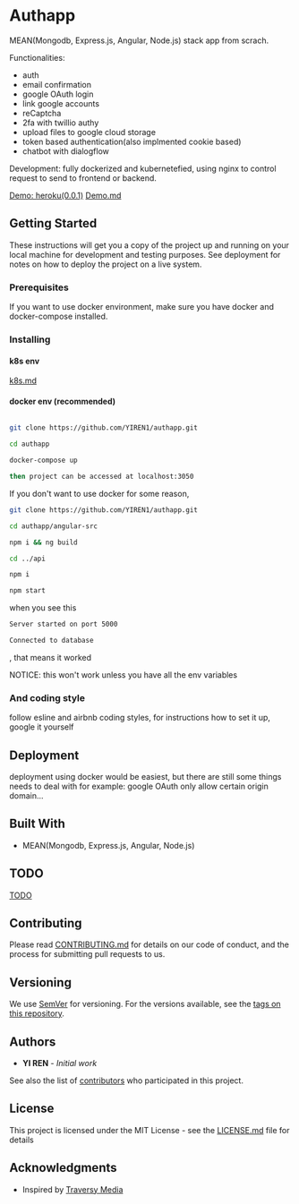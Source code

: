 # Authapp

MEAN(Mongodb, Express.js, Angular, Node.js) stack app from scrach.

Functionalities:

- auth
- email confirmation
- google OAuth login
- link google accounts
- reCaptcha
- 2fa with twillio authy
- upload files to google cloud storage
- token based authentication(also implmented cookie based)
- chatbot with dialogflow

Development: fully dockerized and kubernetefied, using nginx to control request to send to frontend or backend.

[Demo: heroku(0.0.1)](https://authappp.herokuapp.com/)
[Demo.md](docs/Demo.md)

## Getting Started

These instructions will get you a copy of the project up and running on your local machine for development and testing purposes. See deployment for notes on how to deploy the project on a live system.

### Prerequisites

If you want to use docker environment, make sure you have docker and docker-compose installed.

### Installing

#### k8s env

[k8s.md](docs/k8s.md)

#### docker env (recommended)

```bash

git clone https://github.com/YIREN1/authapp.git

cd authapp

docker-compose up

then project can be accessed at localhost:3050
```

If you don't want to use docker for some reason,

```bash
git clone https://github.com/YIREN1/authapp.git

cd authapp/angular-src

npm i && ng build

cd ../api

npm i

npm start
```

when you see this

```bash
Server started on port 5000

Connected to database
```

, that means it worked

NOTICE: this won't work unless you have all the env variables

### And coding style

follow esline and airbnb coding styles, for instructions how to set it up, google it yourself

## Deployment

deployment using docker would be easiest, but there are still some things needs to deal with for example: google OAuth only allow certain origin domain...

## Built With

- MEAN(Mongodb, Express.js, Angular, Node.js)

## TODO

[TODO](https://github.com/YIREN1/authapp/blob/master/TODO.md)

## Contributing

Please read [CONTRIBUTING.md](CONTRIBUTING.md) for details on our code of conduct, and the process for submitting pull requests to us.

## Versioning

We use [SemVer](http://semver.org/) for versioning. For the versions available, see the [tags on this repository](https://github.com/your/project/tags).

## Authors

- **YI REN** - _Initial work_

See also the list of [contributors](https://github.com/your/project/contributors) who participated in this project.

## License

This project is licensed under the MIT License - see the [LICENSE.md](LICENSE.md) file for details

## Acknowledgments

- Inspired by [Traversy Media](https://www.youtube.com/watch?v=uONz0lEWft0&list=PLillGF-RfqbZMNtaOXJQiDebNXjVapWPZ)
